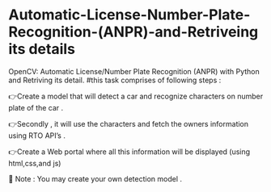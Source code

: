 # Automatic-License-Number-Plate-Recognition-(ANPR)-and-Retriveing its details
OpenCV: Automatic License/Number Plate Recognition (ANPR) with Python and Retriving its detail.
#this task comprises of following steps :

👉Create a model that will detect a car and recognize characters on number plate of the car .

👉Secondly , it will use the characters and fetch the owners information using RTO API’s .

👉Create a Web portal where all this information will be displayed (using html,css,and js)

📌 Note : You may create your own detection model .
